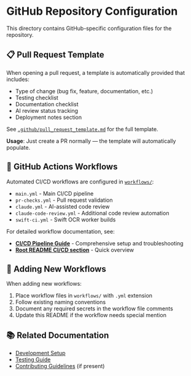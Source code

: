 # GitHub Repository Configuration

This directory contains GitHub-specific configuration files for the repository.

## 📋 Pull Request Template

When opening a pull request, a template is automatically provided that includes:

- Type of change (bug fix, feature, documentation, etc.)
- Testing checklist
- Documentation checklist
- AI review status tracking
- Deployment notes section

See [`.github/pull_request_template.md`](pull_request_template.md) for the full template.

**Usage**: Just create a PR normally — the template will automatically populate.

## 🔄 GitHub Actions Workflows

Automated CI/CD workflows are configured in [`workflows/`](workflows/):

- `main.yml` - Main CI/CD pipeline
- `pr-checks.yml` - Pull request validation
- `claude.yml` - AI-assisted code review
- `claude-code-review.yml` - Additional code review automation
- `swift-ci.yml` - Swift OCR worker builds

For detailed workflow documentation, see:
- **[CI/CD Pipeline Guide](../docs/development/ci-cd.md)** - Comprehensive setup and troubleshooting
- **[Root README CI/CD section](../README.md#-cicd)** - Quick overview

## 🔧 Adding New Workflows

When adding new workflows:

1. Place workflow files in `workflows/` with `.yml` extension
2. Follow existing naming conventions
3. Document any required secrets in the workflow file comments
4. Update this README if the workflow needs special mention

## 📚 Related Documentation

- [Development Setup](../docs/development/setup.md)
- [Testing Guide](../docs/development/testing.md)
- [Contributing Guidelines](../CONTRIBUTING.md) (if present)
